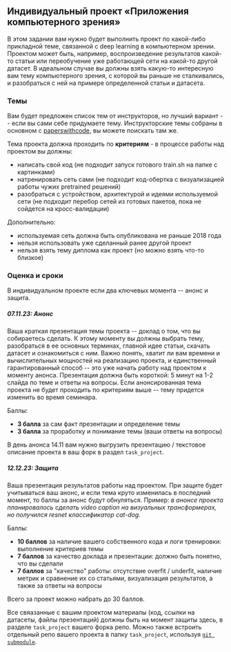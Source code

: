## Индивидуальный проект «Приложения компьютерного зрения»
В этом задании вам нужно будет выполнить проект по какой-либо прикладной теме, связанной с deep learning в компьютерном зрении. Проектом может быть, например, воспроизведение результатов какой-то статьи или переобучение уже работающей сети на какой-то другой датасет. В идеальном случае вы должны взять какую-то интересную вам тему компьютерного зрения, с которой вы раньше не сталкивались, и разобраться с ней на примере определенной статьи и датасета.

### Темы
Вам будет предложен список тем от инструкторов, но лучший вариант -- если вы сами себе придумаете тему. Инструкторские темы собраны в основном с [paperswithcode](https://paperswithcode.com/), вы можете поискать там же.

Тема проекта должна проходить по **критериям** - в процессе работы над проектом вы должны:
- написать свой код (не подходит запуск готового train.sh на папке с картинками)
- натренировать сеть сами (не подходит код-обертка с визуализацией работы чужих pretrained решений)
- разобраться с устройством, архитектурой и идеями используемой сети (не подходит перебор сетей из готовых пакетов, пока не сойдется на кросс-валидации)

Дополнительно:
- используемая сеть должна быть опубликована не раньше 2018 года
- нельзя использовать уже сделанный ранее другой проект
- нельзя взять тему диплома как проект (но можно взять что-то близкое)

### Оценка и сроки
В индивидуальном проекте если два ключевых момента -- анонс и защита.

##### 07.11.23: Анонс
Ваша краткая презентация темы проекта -- доклад о том, что вы собираетесь сделать. К этому моменту вы должны выбрать тему, разобраться в ее основных терминах, главной идее статьи, скачать датасет и ознакомиться с ним. Важно понять, хватит ли вам времени и вычислительных мощностей на реализацию проекта, и единственный гарантированный способ -- это уже начать работу над проектом к моменту анонса.
Презентация должна быть короткой: 5 минут на 1-2 слайда по теме и ответы на вопросы.
Если анонсированная тема проекта не будет проходить по критериям выше -- тему придется изменить во время семинара.

Баллы:
- **3 балла** за сам факт презентации и определение темы
- **3 балла** за проработку и понимание темы (ваши ответы на вопросы)

В день анонса 14.11 вам нужно выгрузить презентацию / текстовое описание проекта в ваш форк в раздел `task_project`.

##### 12.12.23: Защита
Ваша презентация результатов работы над проектом. При защите будет учитываться ваш анонс, и если тема круто изменилась в последний момент, то баллы за анонс будут обнуляться.
Пример: *в анонсе проекта планировалось сделать video caption на визуальных трансформерах, но получился resnet классификатор cat-dog.*

Баллы:
- **10 баллов** за наличие вашего собственного кода и логи тренировки: выполнение критериев темы
- **7 баллов** за качество доклада и презентации: должно быть понятно, что вы сделали
- **7 баллов** за "качество" работы: отсутствие overfit / underfit, наличие метрик и сравнение их со статьями, визуализация результатов, а также за ответы на вопросы

Всего за проект можно набрать до 30 баллов.

Все свяазанные с вашим проектом материалы (код, ссылки на датасеты, файлы презентаций) должны быть на момент защиты здесь, в разделе `task_project` вашего форка репо.
Можно также встроить отдельный репо вашего проекта в папку `task_project`, используя [`git submodule`](https://git-scm.com/book/en/v2/Git-Tools-Submodules).
